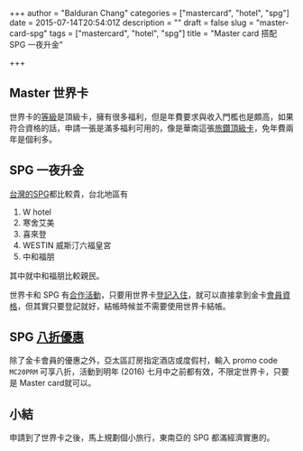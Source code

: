 +++
author = "Balduran Chang"
categories = ["mastercard", "hotel", "spg"]
date = 2015-07-14T20:54:01Z
description = ""
draft = false
slug = "master-card-spg"
tags = ["mastercard", "hotel", "spg"]
title = "Master card 搭配 SPG 一夜升金"

+++


## Master 世界卡
世界卡的[等級]是頂級卡，擁有很多福利，但是年費要求與收入門檻也是頗高，如果符合資格的話，申請一張是滿多福利可用的，像是華南這張[旅鑽頂級卡]，免年費兩年是個利多。

## SPG 一夜升金

[台灣的SPG]都比較貴，台北地區有

1. W hotel
1. 寒舍艾美
1. 喜來登
1. WESTIN 威斯汀六福皇宮
1. 中和福朋

其中就中和福朋比較親民。

世界卡和 SPG 有[合作活動]，只要用世界卡[登記入住]，就可以直接拿到金卡[會員資格]，但其實只要登記就好，結帳時候並不需要使用世界卡結帳。

## SPG [八折優惠]
除了金卡會員的優惠之外，亞太區訂房指定酒店或度假村，輸入 promo code `MC20PRM` 可享八折，活動到明年 (2016) 七月中之前都有效，不限定世界卡，只要是 Master card就可以。

## 小結
申請到了世界卡之後，馬上規劃個小旅行，東南亞的 SPG 都滿經濟實惠的。

[等級]: /2015/05/01/credit-card-type/
[旅鑽頂級卡]: /2015/07/06/hua-nan-lu-zuan-ding-ji-qia/
[台灣的SPG]: https://www.starwoodhotels.com/corporate/directory/hotels/all/list.html?display=hotels&country=tw&language=en_US&pageType=detail&regionName=all
[合作活動]: http://mstr.cd/1IZmNnh
[登記入住]: http://mstr.cd/1O5sjUL
[會員資格]: http://spg.to/1Ocg09P
[八折優惠]: http://bit.ly/1K6OWY9

